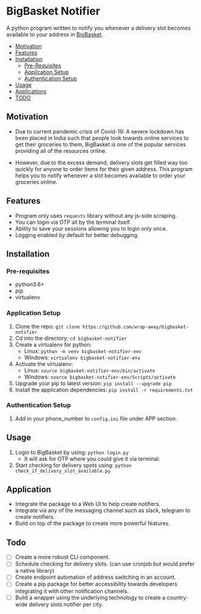 # BigBasket Notifier

A python program written to notify you whenever a delivery slot becomes available to your address in [BigBasket](https://www.bigbasket.com/).

- [Motivation](#motivation)
- [Features](#features)
- [Installation](#installation)
    - [Pre-Requisites](#pre-requisites)
    - [Application Setup](#application-setup)
    - [Authentication Setup](#authentication-setup)
- [Usage](#usage)
- [Applications](#applications)
- [TODO](#todo)


## Motivation

- Due to current pandemic crisis of Covid-19: A severe lockdown has been placed in India such that people look towards online services
to get their groceries to them, BigBasket is one of the popular services providing all of the resources online.

- However, due to the excess demand, delivery slots get filled way too quickly for anyone to order items for their given address.
This program helps you to notify whenever a slot becomes available to order your groceries online.

## Features

- Program only uses `requests` library without any js-side scraping.
- You can login via OTP all by the terminal itself.
- Ability to save your sessions allowing you to login only once.
- Logging enabled by default for better debugging.

## Installation

### Pre-requisites

- python3.6+
- pip
- virtualenv

### Application Setup

1. Clone the repo: `git clone https://github.com/wrap-away/bigbasket-notifier`
2. Cd into the directory: `cd bigbasket-notifier`
3. Create a virtualenv for python: 
    - Linux: `python -m venv bigbasket-notifier-env`
    - Windows: `virtualenv bigbasket-notifier-env`
4. Activate the virtualenv:
    - Linux: `source bigbasket-notifier-env/bin/activate`
    - Windows: `source bigbasket-notifier-env/Scripts/activate`
5. Upgrade your pip to latest version: `pip install --upgrade pip`
6. Install the application dependencies: `pip install -r requirements.txt`

### Authentication Setup

1. Add in your phone_number to `config.ini` file under APP section.

## Usage

1. Login to BigBasket by using: `python login.py`
    - It will ask for OTP where you could give it via terminal.
2. Start checking for delivery spots using: `python check_if_delivery_slot_available.py`

## Application

- Integrate the package to a Web UI to help create notifiers.
- Integrate via any of the messaging channel such as slack, telegram to create notifiers.
- Build on top of the package to create more powerful features.

## Todo

- [ ] Create a more robust CLI component.
- [ ] Schedule checking for delivery slots. (can use cronjob but would prefer a native library)
- [ ] Create endpoint automation of address switching in an account.
- [ ] Create a pip package for better accessibility towards developers integrating it with other notification channels.
- [ ] Build a wrapper using the underlying technology to create a country-wide delivery slots notifier per city.
